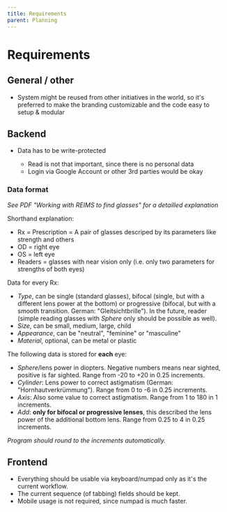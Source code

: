 ```yaml
---
title: Requirements
parent: Planning
---
```


# Requirements

## General / other

- System might be reused from other initiatives in the world, so it's preferred to make the branding customizable and the code easy to setup & modular

## Backend

- Data has to be write-protected

  - Read is not that important, since there is no personal data
  - Login via Google Account or other 3rd parties would be okay

### Data format

_See PDF "Working with REIMS to find glasses" for a detailled explanation_

Shorthand explanation:

- Rx = Prescription = A pair of glasses descriped by its parameters like strength and others
- OD = right eye
- OS = left eye
- Readers = glasses with near vision only (i.e. only two parameters for strengths of both eyes)

Data for every Rx:

- _Type_, can be single (standard glasses), bifocal (single, but with a different lens power at the bottom) or progressive (bifocal, but with a smooth transition. German: "Gleitsichtbrille"). In the future, reader (simple reading glasses with _Sphere_ only should be possible as well).
- _Size_, can be small, medium, large, child
- _Appearance_, can be "neutral", "feminine" or "masculine"
- _Material_, optional, can be metal or plastic

The following data is stored for **each** eye:

- _Sphere_/lens power in diopters. Negative numbers means near sighted, positive is far sighted. Range from -20 to +20 in 0.25 increments.
- _Cylinder_: Lens power to correct astigmatism (German: "Hornhautverkrümmung"). Range from 0 to -6 in 0.25 increments.
- _Axis_: Also some value to correct astigmatism. Range from 1 to 180 in 1 increments.
- _Add_: **only for bifocal or progressive lenses**, this described the lens power of the additional bottom lens. Range from 0.25 to 4 in 0.25 increments.

_Program should round to the increments automatically._

## Frontend

- Everything should be usable via keyboard/numpad only as it's the current workflow.
- The current sequence (of tabbing) fields should be kept.
- Mobile usage is not required, since numpad is much faster.
